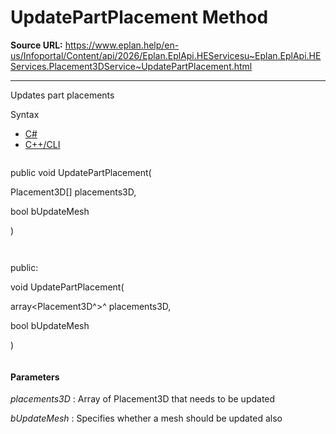 # UpdatePartPlacement Method

**Source URL:** https://www.eplan.help/en-us/Infoportal/Content/api/2026/Eplan.EplApi.HEServicesu~Eplan.EplApi.HEServices.Placement3DService~UpdatePartPlacement.html

---

Updates part placements

Syntax

- [C#](#i-syntax-CS)
- [C++/CLI](#i-syntax-CPP2005)

```
```
public void UpdatePartPlacement( 

   Placement3D[] placements3D,

   bool bUpdateMesh

)
```
```

```
```
public:

void UpdatePartPlacement( 

   array<Placement3D^>^ placements3D,

   bool bUpdateMesh

)
```
```

#### Parameters

*placements3D*
:   Array of Placement3D that needs to be updated

*bUpdateMesh*
:   Specifies whether a mesh should be updated also
